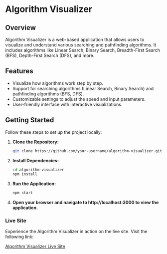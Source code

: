 # Algorithm Visualizer

## Overview

Algorithm Visualizer is a web-based application that allows users to visualize and understand various searching and pathfinding algorithms. It includes algorithms like Linear Search, Binary Search, Breadth-First Search (BFS), Depth-First Search (DFS), and more.

## Features

- Visualize how algorithms work step by step.
- Support for searching algorithms (Linear Search, Binary Search) and pathfinding algorithms (BFS, DFS).
- Customizable settings to adjust the speed and input parameters.
- User-friendly interface with interactive visualizations.

## Getting Started

Follow these steps to set up the project locally:

1. **Clone the Repository:**
   ```bash
   git clone https://github.com/your-username/algorithm-visualizer.git
   ```
2. **Install Dependencies:**
    ```bash
    cd algorithm-visualizer
    npm install
    ```
3. **Run the Application:**
    ```bash
    npm start
    ```
4. **Open your browser and navigate to http://localhost:3000 to view the application.**



### Live Site

Experience the Algorithm Visualizer in action on the live site. Visit the following link:

[Algorithm Visualizer Live Site](https://algoritm-visualizer.netlify.app/)